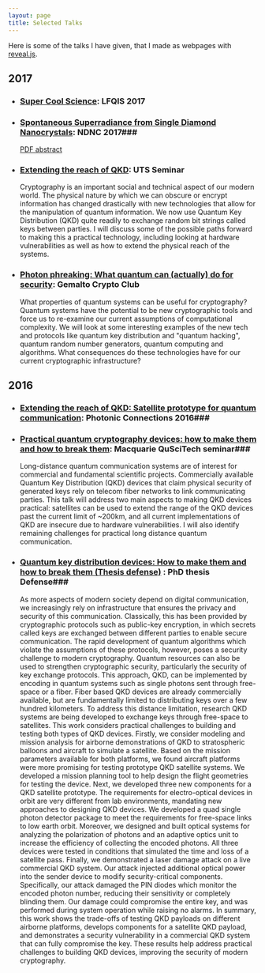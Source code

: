 ```yaml
---
layout: page
title: Selected Talks
---
```


Here is some of the talks I have given, that I made as webpages with [reveal.js](http://lab.hakim.se/reveal-js/#/). 

## 2017 ##

- ### [Super Cool Science](./LFQIS-2017): LFQIS 2017

- ### [Spontaneous Superradiance from Single Diamond Nanocrystals](./NDNC_2017): NDNC 2017###

    [PDF abstract](../../public/download/kaiser-NDNC17-abstract.pdf)

- ### [Extending the reach of QKD](./UTS_seminar_2017): UTS Seminar ###

    Cryptography is an important social and technical aspect of our modern world. The physical nature by which we can obscure or encrypt information has changed drastically with new technologies that allow for the manipulation of quantum information. We now use Quantum Key Distribution (QKD) quite readily to exchange random bit strings called keys between parties. I will discuss some of the possible paths forward to making this a practical technology, including looking at hardware vulnerabilities as well as how to extend the physical reach of the systems. 

- ### [Photon phreaking: What quantum can (actually) do for security](./crypto_club): Gemalto Crypto Club ###

    What properties of quantum systems can be useful for cryptography? Quantum systems have the potential to be new cryptographic tools and force us to re-examine our current assumptions of computational complexity. We will look at some interesting examples of the new tech and protocols like quantum key distribution and "quantum hacking", quantum random number generators, quantum computing and algorithms. What consequences do these technologies have for our current cryptographic infrastructure?

## 2016 ##

- ### [Extending the reach of QKD: Satellite prototype for quantum communication](./photonics_connections_2016): Photonic Connections 2016### 


- ### [Practical quantum cryptography devices: how to make them and how to break them](./Macquarie_seminar_2016): Macquarie QuSciTech seminar### 

    Long-distance quantum communication systems are of interest for commercial and fundamental scientific projects. Commercially available Quantum Key Distribution (QKD) devices that claim physical security of generated keys rely on telecom fiber networks to link communicating parties.  This talk will address two main aspects to making QKD devices practical: satellites can be used to extend the range of the QKD devices past the current limit of ~200km, and all current implementations of QKD are insecure due to hardware vulnerabilities. I will also identify remaining challenges for practical long distance quantum communication.

- ### [Quantum key distribution devices: How to make them and how to break them (Thesis defense)](./thesis_defense) : PhD thesis Defense### 

    As more aspects of modern society depend on digital communication, we increasingly rely on infrastructure that ensures the privacy and security of this communication. Classically, this has been provided by cryptographic protocols such as public-key encryption, in which secrets called keys are exchanged between different parties to enable secure communication. The rapid development of quantum algorithms which violate the assumptions of these protocols, however, poses a security challenge to modern cryptography. Quantum resources can also be used to strengthen cryptographic security, particularly the security of key exchange protocols. This approach, QKD, can be implemented by encoding in quantum systems such as single photons sent through free-space or a fiber. Fiber based QKD devices are already commercially available, but are fundamentally limited to distributing keys over a few hundred kilometers. To address this distance limitation, research QKD systems are being developed to exchange keys through free-space to satellites. This work considers practical challenges to building and testing both types of QKD devices. Firstly, we consider modeling and mission analysis for airborne demonstrations of QKD to stratospheric balloons and aircraft to simulate a satellite. Based on the mission parameters available for both platforms, we found aircraft platforms were more promising for testing prototype QKD satellite systems. We developed a mission planning tool to help design the flight geometries for testing the device. Next, we developed three new components for a QKD satellite prototype. The requirements for electro-optical devices in orbit are very different from lab environments, mandating new approaches to designing QKD devices. We developed a quad single photon detector package to meet the requirements for free-space links to low earth orbit. Moreover, we designed and built optical systems for analyzing the polarization of photons and an adaptive optics unit to increase the efficiency of collecting the encoded photons. All three devices were tested in conditions that simulated the time and loss of a satellite pass. Finally, we demonstrated a laser damage attack on a live commercial QKD system. Our attack injected additional optical power into the sender device to modify security-critical components. Specifically, our attack damaged the PIN diodes which monitor the encoded photon number, reducing their sensitivity or completely blinding them. Our damage could compromise the entire key, and was performed during system operation while raising no alarms. In summary, this work shows the trade-offs of testing QKD payloads on different airborne platforms, develops components for a satellite QKD payload, and demonstrates a security vulnerability in a commercial QKD system that can fully compromise the key. These results help address practical challenges to building QKD devices, improving the security of modern cryptography.